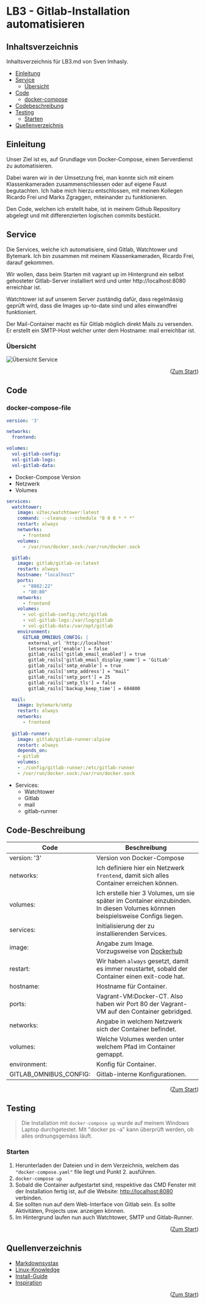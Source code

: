 <div id="top"></div>

# LB3 - Gitlab-Installation automatisieren

## Inhaltsverzeichnis

Inhaltsverzeichnis für LB3.md von Sven Imhasly.

- [Einleitung](#Einleitung)
- [Service](#Service)
  - [Übersicht](#Übersicht)
- [Code](#Code)
  - [docker-compose](#docker-compose-file)
- [Codebeschreibung](#code-beschreibung)
- [Testing](#testing)
	- [Starten](#Starten)
- [Quellenverzeichnis](#Quellenverzeichnis)

## Einleitung
Unser Ziel ist es, auf Grundlage von Docker-Compose, einen Serverdienst zu automatisieren. 

Dabei waren wir in der Umsetzung frei, man konnte sich mit einem Klassenkameraden zusammenschliessen oder auf eigene Faust begutachten. Ich habe mich hierzu entschlossen, mit meinen Kollegen Ricardo Frei und Marks Zgraggen, miteinander zu funktionieren.

Den Code, welchen ich erstellt habe, ist in meinem Github Repository abgelegt und mit differenzierten logischen commits bestückt.

## Service
Die Services, welche ich automatisiere, sind Gitlab, Watchtower und Bytemark. Ich bin zusammen mit meinem Klassenkameraden, Ricardo Frei, darauf gekommen.

Wir wollen, dass beim Starten mit vagrant up im Hintergrund ein selbst gehosteter Gitlab-Server installiert wird und unter http://localhost:8080 erreichbar ist. 

Watchtower ist auf unserem Server zuständig dafür, dass regelmässig geprüft wird, dass die Images up-to-date sind und alles einwandfrei funktioniert.

Der Mail-Container macht es für Gitlab möglich direkt Mails zu versenden. Er erstellt ein SMTP-Host welcher unter dem Hostname: mail erreichbar ist. 

### Übersicht
![Übersicht Service](https://github.com/imhaslysven/m300_imhasly/tree/main/lb3/Umgebung_LB3.png)

<p align="right">(<a href="#top">Zum Start</a>)</p>

## Code
### docker-compose-file
```yaml
version: '3'

networks:
  frontend:

volumes:
  vol-gitlab-config:
  vol-gitlab-logs:
  vol-gitlab-data:
```
  - Docker-Compose Version 
  - Netzwerk
  - Volumes 

```yaml
services:
  watchtower:
    image: v2tec/watchtower:latest
    command: --cleanup --schedule "0 0 0 * * *"
    restart: always
    networks:
      - frontend
    volumes:
      - /var/run/docker.sock:/var/run/docker.sock

  gitlab:
    image: gitlab/gitlab-ce:latest
    restart: always
    hostname: "localhost"
    ports:
      - "8082:22"
      - "80:80"
    networks:
      - frontend
    volumes:
      - vol-gitlab-config:/etc/gitlab
      - vol-gitlab-logs:/var/log/gitlab
      - vol-gitlab-data:/var/opt/gitlab
    environment:
      GITLAB_OMNIBUS_CONFIG: |
        external_url 'http://localhost'
        letsencrypt['enable'] = false
        gitlab_rails['gitlab_email_enabled'] = true
        gitlab_rails['gitlab_email_display_name'] = 'GitLab'
        gitlab_rails['smtp_enable'] = true
        gitlab_rails['smtp_address'] = "mail"
        gitlab_rails['smtp_port'] = 25
        gitlab_rails['smtp_tls'] = false
        gitlab_rails['backup_keep_time'] = 604800

  mail:
    image: bytemark/smtp
    restart: always
    networks:
      - frontend
  
  gitlab-runner:
    image: gitlab/gitlab-runner:alpine
    restart: always
    depends_on:
    - gitlab
    volumes:
    - ./config/gitlab-runner:/etc/gitlab-runner
    - /var/run/docker.sock:/var/run/docker.sock
```
  - Services: 
    - Watchtower
    - Gitlab
    - mail
    - gitlab-runner



## Code-Beschreibung

| Code| Beschreibung|
| --------------| -----------------|
| version: '3'  | Version von Docker-Compose |
| networks: | Ich definiere hier ein Netzwerk `frontend`, damit sich alles Container erreichen können. |
| volumes: | Ich erstelle hier 3 Volumes, um sie später im Container einzubinden. In diesen Volumes könnnen beispielsweise Configs liegen. |
| services: | Initialisierung der zu installierenden Services. |
| image: | Angabe zum Image. Vorzugsweise von [Dockerhub](https://hub.docker.com/) |
| restart: | Wir haben `always` gesetzt, damit es immer neustartet, sobald der Container einen exit-code hat. |
| hostname: | Hostname für Container. |
| ports: | Vagrant-VM:Docker-CT. Also haben wir Port 80 der Vagrant-VM auf den Container gebridged. |
| networks: | Angabe in welchem Netzwerk sich der Container befindet. |
| volumes: | Welche Volumes werden unter welchem Pfad im Container gemappt. |
| environment: | Konfig für Container. |
| GITLAB_OMNIBUS_CONFIG: | Gitlab-interne Konfigurationen. |

<p align="right">(<a href="#top">Zum Start</a>)</p>

## Testing
> Die Installation mit `docker-compose up` wurde auf meinem Windows Laptop durchgetestet. Mit "docker ps -a" kann überprüft werden, ob alles ordnungsgemäss läuft. 

### Starten
1. Herunterladen der Dateien und in dem Verzeichnis, welchem das `"docker-compose.yaml"` file liegt und Punkt 2. ausführen.
2. `docker-compose up`
3. Sobald die Container aufgestartet sind, respektive das CMD Fenster mit der Installation fertig ist, auf die Website: [http://localhost:8080](http://localhost:8080/root) verbinden.
4. Sie sollten nun auf dem Web-Interface von Gitlab sein. Es sollte Aktivitäten, Projects usw. anzeigen können. 
5. Im Hintergrund laufen nun auch Watchtower, SMTP und Gitlab-Runner.

<p align="right">(<a href="#top">Zum Start</a>)</p>

## Quellenverzeichnis

- [Markdownsystax](https://github.com/othneildrew/Best-README-Template/blob/master/README.md) 
- [Linux-Knowledge](https://wiki.ubuntuusers.de)
- [Install-Guide](https://github.com/BytemarkHosting/configs-gitlab-docker/blob)
- [Inspiration](https://github.com/containrrr/watchtower/blob/main/docker-compose.yml)

<p align="right">(<a href="#top">Zum Start</a>)</p>
